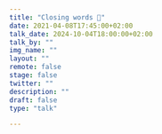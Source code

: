 ```yaml
---
title: "Closing words 🌇"
date: 2021-04-08T17:45:00+02:00
talk_date: 2024-10-04T18:00:00+02:00
talk_by: ""
img_name: ""
layout: ""
remote: false
stage: false
twitter: ""
description: ""
draft: false
type: "talk"

---
```

